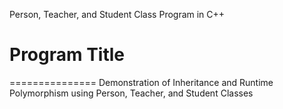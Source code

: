 Person, Teacher, and Student Class Program in C++

# Program Title
===============
Demonstration of Inheritance and Runtime Polymorphism using Person, Teacher, and Student Classes


